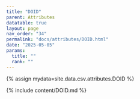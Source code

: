 ```yaml
---
title: "DOID"
parent: Attributes
datatable: true
layout: page
nav_order: "34"
permalink: "docs/attributes/DOID.html"
date: "2025-05-05"
params:
  title: ""
  rank: ""
---
```

{% assign mydata=site.data.csv.attributes.DOID %} 

{% include content/DOID.md %}
